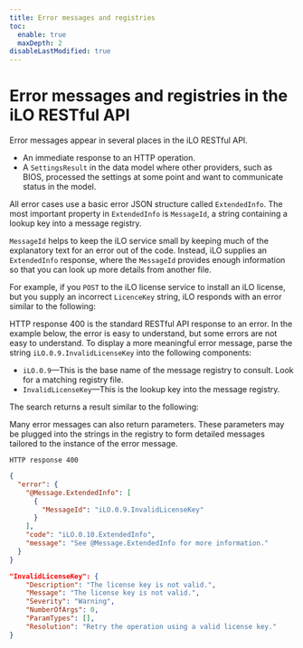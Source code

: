 ```yaml
---
title: Error messages and registries
toc:
  enable: true
  maxDepth: 2
disableLastModified: true
---
```


# Error messages and registries in the iLO RESTful API

Error messages appear in several places in the iLO RESTful API.

* An immediate response to an HTTP operation.
* A `SettingsResult` in the data model where other providers, such as BIOS, processed the settings at some point and want to communicate status in the model.

All error cases use a basic error JSON structure called `ExtendedInfo`.  The most important property in `ExtendedInfo` is `MessageId`, a string containing a lookup key into a message registry.

`MessageId` helps to keep the iLO service small by keeping much of the explanatory text for an error out of the code. Instead, iLO supplies an `ExtendedInfo` response, where the `MessageId` provides enough information so that you can look up more details from another file.

For example, if you `POST` to the iLO license service to install an iLO license, but you supply an incorrect `LicenceKey` string, iLO responds with an error similar to the following:

HTTP response 400 is the standard RESTful API response to an error. In the example below, the error is easy to understand, but some errors are not easy to understand. To display a more meaningful error message, parse the string `iLO.0.9.InvalidLicenseKey` into the following
components:

* `iLO.0.9`—This is the base name of the message registry to consult. Look for a matching registry file.
* `InvalidLicenseKey`—This is the lookup key into the message registry.

The search returns a result similar to the following:

Many error messages can also return parameters. These parameters may be plugged into the
strings in the registry to form detailed messages tailored to the instance of the error message.

```text 400
HTTP response 400
```

```json response Body example
{
  "error": {
    "@Message.ExtendedInfo": [
      {
        "MessageId": "iLO.0.9.InvalidLicenseKey"
      }
    ],
    "code": "iLO.0.10.ExtendedInfo",
    "message": "See @Message.ExtendedInfo for more information."
  }
}
```

```json Registry
"InvalidLicenseKey": {
    "Description": "The license key is not valid.",
    "Message": "The license key is not valid.",
    "Severity": "Warning",
    "NumberOfArgs": 0,
    "ParamTypes": [],
    "Resolution": "Retry the operation using a valid license key."
}
```
